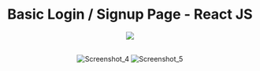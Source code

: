 <div align='center'>
  <h1>Basic Login / Signup Page - React JS</h1>
  <img src='https://img.shields.io/badge/fmfahath-white?logo=github&logoColor=black'/>
  <br><br>


  ![Screenshot_4](https://github.com/fmfahath/react-login-page/assets/95971934/cf4c41e0-6be1-45bb-bcfa-2cf692bba794)
  ![Screenshot_5](https://github.com/fmfahath/react-login-page/assets/95971934/dd5b6f22-0e0b-4b53-aba6-2a19d6feb7a7)

</div>
